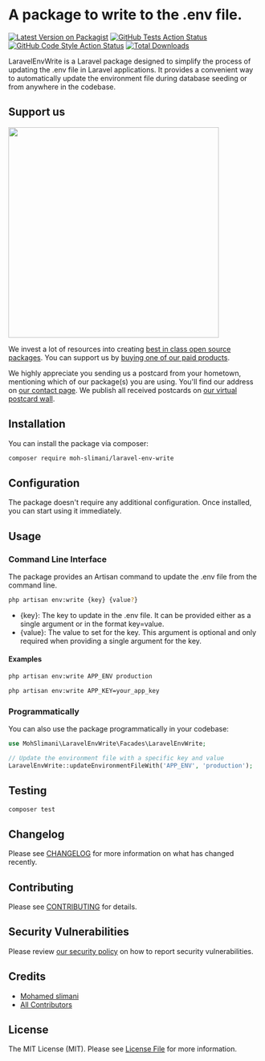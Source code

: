 # A package to write to the .env file.

[![Latest Version on Packagist](https://img.shields.io/packagist/v/moh-slimani/laravel-env-write.svg?style=flat-square)](https://packagist.org/packages/moh-slimani/laravel-env-write)
[![GitHub Tests Action Status](https://img.shields.io/github/actions/workflow/status/moh-slimani/laravel-env-write/run-tests.yml?branch=main&label=tests&style=flat-square)](https://github.com/moh-slimani/laravel-env-write/actions?query=workflow%3Arun-tests+branch%3Amain)
[![GitHub Code Style Action Status](https://img.shields.io/github/actions/workflow/status/moh-slimani/laravel-env-write/fix-php-code-style-issues.yml?branch=main&label=code%20style&style=flat-square)](https://github.com/moh-slimani/laravel-env-write/actions?query=workflow%3A"Fix+PHP+code+style+issues"+branch%3Amain)
[![Total Downloads](https://img.shields.io/packagist/dt/moh-slimani/laravel-env-write.svg?style=flat-square)](https://packagist.org/packages/moh-slimani/laravel-env-write)

LaravelEnvWrite is a Laravel package designed to simplify the process of updating the .env file in Laravel applications.
It provides a convenient way to automatically update the environment file during database seeding or from anywhere in
the codebase.

## Support us

[<img src="https://github-ads.s3.eu-central-1.amazonaws.com/laravel-env-write.jpg?t=1" width="419px" />](https://spatie.be/github-ad-click/laravel-env-write)

We invest a lot of resources into creating [best in class open source packages](https://spatie.be/open-source). You can
support us by [buying one of our paid products](https://spatie.be/open-source/support-us).

We highly appreciate you sending us a postcard from your hometown, mentioning which of our package(s) you are using.
You'll find our address on [our contact page](https://spatie.be/about-us). We publish all received postcards
on [our virtual postcard wall](https://spatie.be/open-source/postcards).

## Installation

You can install the package via composer:

```bash
composer require moh-slimani/laravel-env-write
```

## Configuration

The package doesn't require any additional configuration. Once installed, you can start using it immediately.

## Usage

### Command Line Interface

The package provides an Artisan command to update the .env file from the command line.

```bash
php artisan env:write {key} {value?}
```

- {key}: The key to update in the .env file. It can be provided either as a single argument or in the format key=value.
- {value}: The value to set for the key. This argument is optional and only required when providing a single argument
  for the key.

#### Examples

```bash
php artisan env:write APP_ENV production
```

```bash
php artisan env:write APP_KEY=your_app_key
```

### Programmatically
You can also use the package programmatically in your codebase:



```php
use MohSlimani\LaravelEnvWrite\Facades\LaravelEnvWrite;

// Update the environment file with a specific key and value
LaravelEnvWrite::updateEnvironmentFileWith('APP_ENV', 'production');
```

## Testing

```bash
composer test
```

## Changelog

Please see [CHANGELOG](CHANGELOG.md) for more information on what has changed recently.

## Contributing

Please see [CONTRIBUTING](CONTRIBUTING.md) for details.

## Security Vulnerabilities

Please review [our security policy](../../security/policy) on how to report security vulnerabilities.

## Credits

- [Mohamed slimani](https://github.com/moh-slimani)
- [All Contributors](../../contributors)

## License

The MIT License (MIT). Please see [License File](LICENSE.md) for more information.
